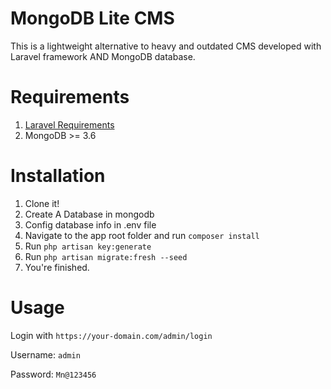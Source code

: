 # MongoDB Lite CMS

This is a lightweight alternative to heavy and outdated CMS developed with Laravel framework AND MongoDB database.

# Requirements
1. [Laravel Requirements](https://laravel.com/docs/7.x) 
2. MongoDB >= 3.6

# Installation
1. Clone it!
2. Create A Database in mongodb
3. Config database info in .env file
4. Navigate to the app root folder and run ```composer install```
5. Run ```php artisan key:generate```   
6. Run ```php artisan migrate:fresh --seed```
7. You're finished.

# Usage
Login with ```https://your-domain.com/admin/login```

Username: ```admin```

Password: ```Mn@123456``` 
